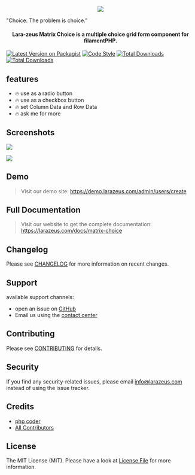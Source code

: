 <p align="center">
<a href="https://larazeus.com"><img src="https://larazeus.com/images/matrix-choice-banner.png?v=1" /></a>
</p>

"Choice. The problem is choice.”

<h4 align="center">Lara-zeus Matrix Choice is a multiple choice grid form component for filamentPHP.</h4>

<p align="center">

[![Latest Version on Packagist](https://img.shields.io/packagist/v/lara-zeus/matrix-choice.svg?style=flat-square)](https://packagist.org/packages/lara-zeus/matrix-choice)
[![Code Style](https://img.shields.io/github/actions/workflow/status/lara-zeus/matrix-choice/fix-php-code-style-issues.yml?label=code-style&flat-square)](https://github.com/lara-zeus/matrix-choice/actions?query=workflow%3Afix-php-code-style-issues+branch%3Amain)
[![Total Downloads](https://img.shields.io/packagist/dt/lara-zeus/matrix-choice.svg?style=flat-square)](https://packagist.org/packages/lara-zeus/matrix-choice)
[![Total Downloads](https://img.shields.io/github/stars/lara-zeus/matrix-choice?style=flat-square)](https://github.com/lara-zeus/matrix-choice)

</p>

## features
- 🔥 use as a radio button
- 🔥 use as a checkbox button
- 🔥 set Column Data and Row Data
- 🔥 ask me for more

## Screenshots

![](https://larazeus.com/images/screenshots/matrix-choice/form-1.png)

![](https://larazeus.com/images/screenshots/matrix-choice/form-2.png)

## Demo

> Visit our demo site: https://demo.larazeus.com/admin/users/create

## Full Documentation

> Visit our website to get the complete documentation: https://larazeus.com/docs/matrix-choice

## Changelog

Please see [CHANGELOG](CHANGELOG.md) for more information on recent changes.

## Support
available support channels:
* open an issue on [GitHub](https://github.com/lara-zeus/matrix-choice/issues)
* Email us using the [contact center](https://still-code.com/contact-us/lara-zeus)

## Contributing

Please see [CONTRIBUTING](CONTRIBUTING.md) for details.

## Security

If you find any security-related issues, please email info@larazeus.com instead of using the issue tracker.

## Credits

-   [php coder](https://github.com/atmonshi)
-   [All Contributors](../../contributors)

## License

The MIT License (MIT). Please have a look at [License File](LICENSE.md) for more information.
